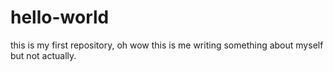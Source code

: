 # hello-world
this is my first repository, oh wow
this is me writing something about myself but not actually.
